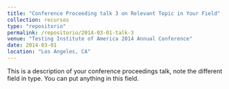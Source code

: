 ```yaml
---
title: "Conference Proceeding talk 3 on Relevant Topic in Your Field"
collection: recursos
type: "repositorio"
permalink: /repositorio/2014-03-01-talk-3
venue: "Testing Institute of America 2014 Annual Conference"
date: 2014-03-01
location: "Los Angeles, CA"
---
```


This is a description of your conference proceedings talk, note the different field in type. You can put anything in this field.
